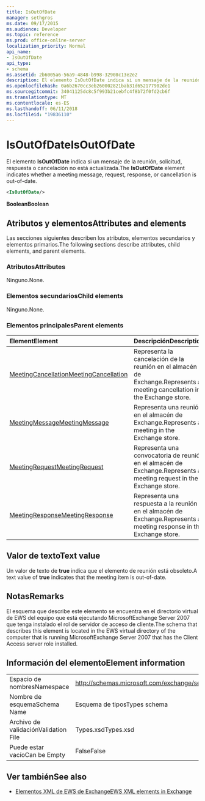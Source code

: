 ```yaml
---
title: IsOutOfDate
manager: sethgros
ms.date: 09/17/2015
ms.audience: Developer
ms.topic: reference
ms.prod: office-online-server
localization_priority: Normal
api_name:
- IsOutOfDate
api_type:
- schema
ms.assetid: 2b6005a6-56a9-4848-b998-32908c13e2e2
description: El elemento IsOutOfDate indica si un mensaje de la reunión, solicitud, respuesta o cancelación no está actualizada.
ms.openlocfilehash: 0a6b2670cc3eb260002821bab31d652177902de1
ms.sourcegitcommit: 34041125dc8c5f993b21cebfc4f8b72f0fd2cb6f
ms.translationtype: MT
ms.contentlocale: es-ES
ms.lasthandoff: 06/11/2018
ms.locfileid: "19836110"
---
```

# <a name="isoutofdate"></a><span data-ttu-id="ba4b2-103">IsOutOfDate</span><span class="sxs-lookup"><span data-stu-id="ba4b2-103">IsOutOfDate</span></span>

<span data-ttu-id="ba4b2-104">El elemento **IsOutOfDate** indica si un mensaje de la reunión, solicitud, respuesta o cancelación no está actualizada.</span><span class="sxs-lookup"><span data-stu-id="ba4b2-104">The **IsOutOfDate** element indicates whether a meeting message, request, response, or cancellation is out-of-date.</span></span> 
  
```xml
<IsOutOfDate/>
```

 <span data-ttu-id="ba4b2-105">**Boolean**</span><span class="sxs-lookup"><span data-stu-id="ba4b2-105">**Boolean**</span></span>
## <a name="attributes-and-elements"></a><span data-ttu-id="ba4b2-106">Atributos y elementos</span><span class="sxs-lookup"><span data-stu-id="ba4b2-106">Attributes and elements</span></span>

<span data-ttu-id="ba4b2-107">Las secciones siguientes describen los atributos, elementos secundarios y elementos primarios.</span><span class="sxs-lookup"><span data-stu-id="ba4b2-107">The following sections describe attributes, child elements, and parent elements.</span></span>
  
### <a name="attributes"></a><span data-ttu-id="ba4b2-108">Atributos</span><span class="sxs-lookup"><span data-stu-id="ba4b2-108">Attributes</span></span>

<span data-ttu-id="ba4b2-109">Ninguno.</span><span class="sxs-lookup"><span data-stu-id="ba4b2-109">None.</span></span>
  
### <a name="child-elements"></a><span data-ttu-id="ba4b2-110">Elementos secundarios</span><span class="sxs-lookup"><span data-stu-id="ba4b2-110">Child elements</span></span>

<span data-ttu-id="ba4b2-111">Ninguno.</span><span class="sxs-lookup"><span data-stu-id="ba4b2-111">None.</span></span>
  
### <a name="parent-elements"></a><span data-ttu-id="ba4b2-112">Elementos principales</span><span class="sxs-lookup"><span data-stu-id="ba4b2-112">Parent elements</span></span>

|<span data-ttu-id="ba4b2-113">**Element**</span><span class="sxs-lookup"><span data-stu-id="ba4b2-113">**Element**</span></span>|<span data-ttu-id="ba4b2-114">**Descripción**</span><span class="sxs-lookup"><span data-stu-id="ba4b2-114">**Description**</span></span>|
|:-----|:-----|
|[<span data-ttu-id="ba4b2-115">MeetingCancellation</span><span class="sxs-lookup"><span data-stu-id="ba4b2-115">MeetingCancellation</span></span>](meetingcancellation.md) <br/> |<span data-ttu-id="ba4b2-116">Representa la cancelación de la reunión en el almacén de Exchange.</span><span class="sxs-lookup"><span data-stu-id="ba4b2-116">Represents a meeting cancellation in the Exchange store.</span></span>  <br/> |
|[<span data-ttu-id="ba4b2-117">MeetingMessage</span><span class="sxs-lookup"><span data-stu-id="ba4b2-117">MeetingMessage</span></span>](meetingmessage.md) <br/> |<span data-ttu-id="ba4b2-118">Representa una reunión en el almacén de Exchange.</span><span class="sxs-lookup"><span data-stu-id="ba4b2-118">Represents a meeting in the Exchange store.</span></span>  <br/> |
|[<span data-ttu-id="ba4b2-119">MeetingRequest</span><span class="sxs-lookup"><span data-stu-id="ba4b2-119">MeetingRequest</span></span>](meetingrequest.md) <br/> |<span data-ttu-id="ba4b2-120">Representa una convocatoria de reunión en el almacén de Exchange.</span><span class="sxs-lookup"><span data-stu-id="ba4b2-120">Represents a meeting request in the Exchange store.</span></span>  <br/> |
|[<span data-ttu-id="ba4b2-121">MeetingResponse</span><span class="sxs-lookup"><span data-stu-id="ba4b2-121">MeetingResponse</span></span>](meetingresponse.md) <br/> |<span data-ttu-id="ba4b2-122">Representa una respuesta a la reunión en el almacén de Exchange.</span><span class="sxs-lookup"><span data-stu-id="ba4b2-122">Represents a meeting response in the Exchange store.</span></span>  <br/> |
   
## <a name="text-value"></a><span data-ttu-id="ba4b2-123">Valor de texto</span><span class="sxs-lookup"><span data-stu-id="ba4b2-123">Text value</span></span>

<span data-ttu-id="ba4b2-124">Un valor de texto de **true** indica que el elemento de reunión está obsoleto.</span><span class="sxs-lookup"><span data-stu-id="ba4b2-124">A text value of **true** indicates that the meeting item is out-of-date.</span></span> 
  
## <a name="remarks"></a><span data-ttu-id="ba4b2-125">Notas</span><span class="sxs-lookup"><span data-stu-id="ba4b2-125">Remarks</span></span>

<span data-ttu-id="ba4b2-126">El esquema que describe este elemento se encuentra en el directorio virtual de EWS del equipo que está ejecutando MicrosoftExchange Server 2007 que tenga instalado el rol de servidor de acceso de cliente.</span><span class="sxs-lookup"><span data-stu-id="ba4b2-126">The schema that describes this element is located in the EWS virtual directory of the computer that is running MicrosoftExchange Server 2007 that has the Client Access server role installed.</span></span>
  
## <a name="element-information"></a><span data-ttu-id="ba4b2-127">Información del elemento</span><span class="sxs-lookup"><span data-stu-id="ba4b2-127">Element information</span></span>

|||
|:-----|:-----|
|<span data-ttu-id="ba4b2-128">Espacio de nombres</span><span class="sxs-lookup"><span data-stu-id="ba4b2-128">Namespace</span></span>  <br/> |http://schemas.microsoft.com/exchange/services/2006/types  <br/> |
|<span data-ttu-id="ba4b2-129">Nombre de esquema</span><span class="sxs-lookup"><span data-stu-id="ba4b2-129">Schema Name</span></span>  <br/> |<span data-ttu-id="ba4b2-130">Esquema de tipos</span><span class="sxs-lookup"><span data-stu-id="ba4b2-130">Types schema</span></span>  <br/> |
|<span data-ttu-id="ba4b2-131">Archivo de validación</span><span class="sxs-lookup"><span data-stu-id="ba4b2-131">Validation File</span></span>  <br/> |<span data-ttu-id="ba4b2-132">Types.xsd</span><span class="sxs-lookup"><span data-stu-id="ba4b2-132">Types.xsd</span></span>  <br/> |
|<span data-ttu-id="ba4b2-133">Puede estar vacío</span><span class="sxs-lookup"><span data-stu-id="ba4b2-133">Can be Empty</span></span>  <br/> |<span data-ttu-id="ba4b2-134">False</span><span class="sxs-lookup"><span data-stu-id="ba4b2-134">False</span></span>  <br/> |
   
## <a name="see-also"></a><span data-ttu-id="ba4b2-135">Ver también</span><span class="sxs-lookup"><span data-stu-id="ba4b2-135">See also</span></span>



- [<span data-ttu-id="ba4b2-136">Elementos XML de EWS de Exchange</span><span class="sxs-lookup"><span data-stu-id="ba4b2-136">EWS XML elements in Exchange</span></span>](ews-xml-elements-in-exchange.md)

